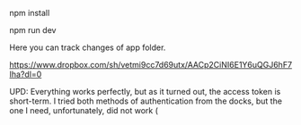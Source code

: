 npm install

npm run dev



Here you can track changes of app folder.

https://www.dropbox.com/sh/vetmi9cc7d69utx/AACp2CiNI6E1Y6uQGJ6hF7Iha?dl=0

UPD: Everything works perfectly, but as it turned out, the access token is short-term. I tried both methods of authentication from the docks, but the one I need, unfortunately, did not work (
